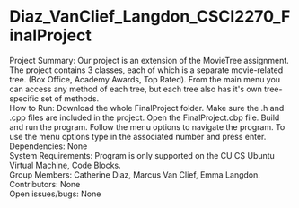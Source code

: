 # Diaz_VanClief_Langdon_CSCI2270_FinalProject
Project Summary: Our project is an extension of the MovieTree assignment. The project contains 3 classes, each of which is a separate movie-related tree. (Box Office, Academy Awards, Top Rated). From the main menu you can access any method of each tree, but each tree also has it's own tree-specific set of methods. <br>
How to Run: Download the whole FinalProject folder. Make sure the .h and .cpp files are included in the project. Open the FinalProject.cbp file. Build and run the program. Follow the menu options to navigate the program. To use the menu options type in the associated number and press enter. <br>
Dependencies: None <br>
System Requirements: Program is only supported on the CU CS Ubuntu Virtual Machine, Code Blocks. <br>
Group Members: Catherine Diaz, Marcus Van Clief, Emma Langdon. <br>
Contributors: None <br>
Open issues/bugs: None<br>
